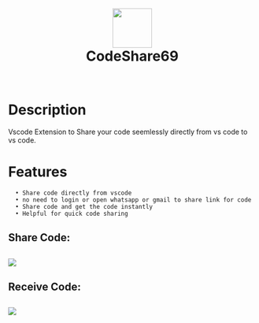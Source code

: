 <div align="center">
      <h1> <img src="https://raw.githubusercontent.com/default-cybe/CodeShare/main/img/logo.jpeg" width="80px"><br/>CodeShare69</h1>
     </div>
<p align="center"> <a href="https://github.com/default-cybe" target="_blank"><img alt="" src="https://img.shields.io/badge/Website-EA4C89?style=normal&logo=dribbble&logoColor=white" style="vertical-align:center" /></a> <a href="https://twitter.com/default_yt_" target="_blank"><img alt="" src="https://img.shields.io/badge/Twitter-1DA1F2?style=normal&logo=twitter&logoColor=white" style="vertical-align:center" /></a> <a href="https://www.instagram.com/kaivalya_ahir" target="_blank"><img alt="" src="https://img.shields.io/badge/Instagram-E4405F?style=normal&logo=instagram&logoColor=white" style="vertical-align:center" /></a> <a href="https://www.linkedin.com/in/kaivalya-ahir/" target="_blank"><img alt="" src="https://img.shields.io/badge/LinkedIn-0077B5?style=normal&logo=linkedin&logoColor=white" style="vertical-align:center" /></a> </p>

# Description
Vscode Extension to Share your code seemlessly directly from vs code to vs code.

# Features

      • Share code directly from vscode
      • no need to login or open whatsapp or gmail to share link for code
      • Share code and get the code instantly
      • Helpful for quick code sharing


<h2>Share Code:</h2>
<h2><img src="https://raw.githubusercontent.com/default-cybe/CodeShare/main/img/sharecode.gif"><br/></h2>
<h2>Receive Code:</h2>
<h2> <img src="https://raw.githubusercontent.com/default-cybe/CodeShare/main/img/receivecode.gif"><br/></h2>


